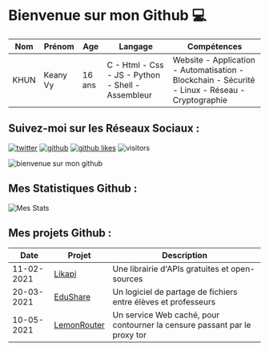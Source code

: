 # Bienvenue sur mon Github 💻
| Nom | Prénom | Age | Langage | Compétences |
|---  |---     |---  |---      |---
| KHUN | Keany Vy | 16 ans | C - Html - Css - JS - Python - Shell - Assembleur | Website - Application - Automatisation - Blockchain - Sécurité - Linux - Réseau - Cryptographie |

## Suivez-moi sur les Réseaux Sociaux :  
[![twitter](https://img.shields.io/twitter/follow/thisiskeanyvy?style=social)](https://twitter.com/thisiskeanyvy)
[![github](https://img.shields.io/github/followers/thisiskeanyvy?style=social)](https://github.com/thisiskeanyvy?tab=followers)
[![github likes](https://img.shields.io/github/stars/thisiskeanyvy?style=social)](https://github.com/thisiskeanyvy)
![visitors](https://visitor-badge.glitch.me/badge?page_id=page.id=thisiskeanyvy.thisiskeanyvy)

![bienvenue sur mon github](https://zupimages.net/up/21/30/2hh4.gif)

## Mes Statistiques Github :  
![Mes Stats](https://github-readme-stats.vercel.app/api?username=thisiskeanyvy&show_icons=true&theme=radical)

## Mes projets Github :
| Date | Projet | Description |
|---   |---     |---          |
| 11-02-2021 | [Likapi](https://github.com/likapi) | Une librairie d'APIs gratuites et open-sources |
| 20-03-2021 | [EduShare](https://github.com/likapi/edushare) | Un logiciel de partage de fichiers entre élèves et professeurs |
| 10-05-2021 | [LemonRouter](https://github.com/decentralizeme/lemonrouter) | Un service Web caché, pour contourner la censure passant par le proxy tor |
